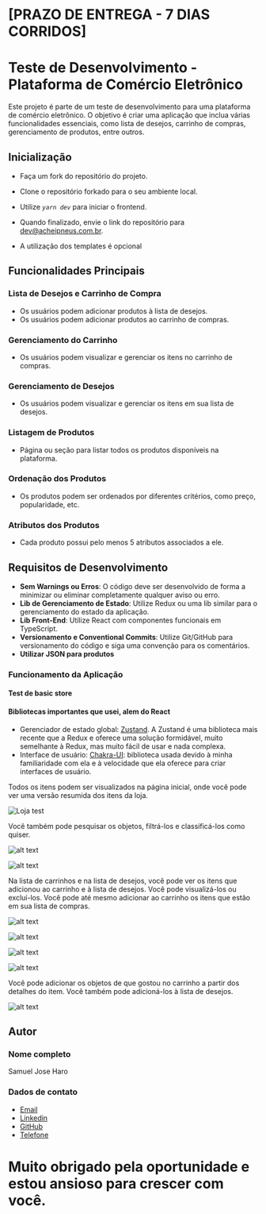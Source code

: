 # [PRAZO DE ENTREGA - 7 DIAS CORRIDOS]

# Teste de Desenvolvimento - Plataforma de Comércio Eletrônico

Este projeto é parte de um teste de desenvolvimento para uma plataforma de comércio eletrônico. O objetivo é criar uma aplicação que inclua várias funcionalidades essenciais, como lista de desejos, carrinho de compras, gerenciamento de produtos, entre outros.

## Inicialização

- Faça um fork do repositório do projeto.
- Clone o repositório forkado para o seu ambiente local.
- Utilize _`yarn dev`_ para iniciar o frontend.
- Quando finalizado, envie o link do repositório para dev@acheipneus.com.br.

- A utilização dos templates é opcional

## Funcionalidades Principais

### Lista de Desejos e Carrinho de Compra

- Os usuários podem adicionar produtos à lista de desejos.
- Os usuários podem adicionar produtos ao carrinho de compras.

### Gerenciamento do Carrinho

- Os usuários podem visualizar e gerenciar os itens no carrinho de compras.

### Gerenciamento de Desejos

- Os usuários podem visualizar e gerenciar os itens em sua lista de desejos.

### Listagem de Produtos

- Página ou seção para listar todos os produtos disponíveis na plataforma.

### Ordenação dos Produtos

- Os produtos podem ser ordenados por diferentes critérios, como preço, popularidade, etc.

### Atributos dos Produtos

- Cada produto possui pelo menos 5 atributos associados a ele.

## Requisitos de Desenvolvimento

- **Sem Warnings ou Erros**: O código deve ser desenvolvido de forma a minimizar ou eliminar completamente qualquer aviso ou erro.
- **Lib de Gerenciamento de Estado**: Utilize Redux ou uma lib similar para o gerenciamento do estado da aplicação.
- **Lib Front-End**: Utilize React com componentes funcionais em TypeScript.
- **Versionamento e Conventional Commits**: Utilize Git/GitHub para versionamento do código e siga uma convenção para os comentários.
- **Utilizar JSON para produtos**

### Funcionamento da Aplicação

#### Test de basic store

#### Bibliotecas importantes que usei, alem do React

- Gerenciador de estado global: [Zustand](https://zustand-demo.pmnd.rs). A Zustand é uma biblioteca mais recente que a Redux e oferece uma solução formidável, muito semelhante à Redux, mas muito fácil de usar e nada complexa.
- Interface de usuário: [Chakra-UI](https://chakra-ui.com): biblioteca usada devido à minha familiaridade com ela e à velocidade que ela oferece para criar interfaces de usuário.

Todos os itens podem ser visualizados na página inicial, onde você pode ver uma versão resumida dos itens da loja.

![Loja test](image.png)

Você também pode pesquisar os objetos, filtrá-los e classificá-los como quiser.

![alt text](image-1.png)

![alt text](image-2.png)

Na lista de carrinhos e na lista de desejos, você pode ver os itens que adicionou ao carrinho e à lista de desejos. Você pode visualizá-los ou excluí-los. Você pode até mesmo adicionar ao carrinho os itens que estão em sua lista de compras.

![alt text](image-3.png)

![alt text](image-4.png)

![alt text](image-5.png)

![alt text](image-7.png)

Você pode adicionar os objetos de que gostou no carrinho a partir dos detalhes do item. Você também pode adicioná-los à lista de desejos.

![alt text](image-6.png)

## Autor

### Nome completo

Samuel Jose Haro

### Dados de contato

- [Email](mailto:samuelharo.dev@gmail.com)
- [Linkedin](https://www.linkedin.com/in/cerealez/)
- [GitHub](https://github.com/CerealeZ)
- [Telefone](https://wa.me/5595981113248)

# Muito obrigado pela oportunidade e estou ansioso para crescer com você.